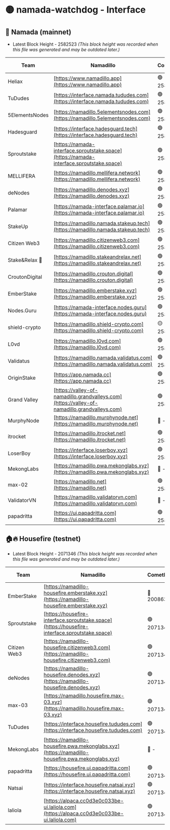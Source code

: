 # 🟡 namada-watchdog - Interface

## 🚀 Namada (mainnet)
- Latest Block Height - 2582523 *(This block height was recorded when this file was generated and may be outdated later.)*

| Team | Namadillo | CometBFT | Indexer | MASP Indexer |
|-|-|-|-|-|
| Heliax | [https://www.namadillo.app](https://www.namadillo.app) | 🟢 2582504 | 🟢 2582504 | 🟢 2582504 |
| TuDudes | [https://interface.namada.tududes.com](https://interface.namada.tududes.com) | 🟢 2582504 | 🟢 2582504 | 🟢 2582504 |
| 5ElementsNodes | [https://namadillo.5elementsnodes.com](https://namadillo.5elementsnodes.com) | 🟢 2582504 | 🟢 2582504 | 🟢 2582503 |
| Hadesguard | [https://interface.hadesguard.tech](https://interface.hadesguard.tech) | 🟢 2582505 | 🟢 2582505 | 🟢 2582504 |
| Sproutstake | [https://namada-interface.sproutstake.space](https://namada-interface.sproutstake.space) | 🟢 2582505 | 🔴 2513702 | 🔴 - |
| MELLIFERA | [https://namadillo.mellifera.network](https://namadillo.mellifera.network) | 🟢 2582508 | 🟢 2582508 | 🟢 2582508 |
| deNodes | [https://namadillo.denodes.xyz](https://namadillo.denodes.xyz) | 🟢 2582509 | 🟢 2582509 | 🟢 2582509 |
| Palamar | [https://namada-interface.palamar.io](https://namada-interface.palamar.io) | 🟢 2582509 | 🟢 2582509 | 🟢 2582509 |
| StakeUp | [https://namadillo.namada.stakeup.tech](https://namadillo.namada.stakeup.tech) | 🟢 2582510 | 🟢 2582510 | 🟢 2582509 |
| Citizen Web3 | [https://namadillo.citizenweb3.com](https://namadillo.citizenweb3.com) | 🟢 2582511 | 🟢 2582510 | 🟢 2582511 |
| Stake&Relax 🦥 | [https://namadillo.stakeandrelax.net](https://namadillo.stakeandrelax.net) | 🟢 2582511 | 🟢 2582511 | 🟢 2582511 |
| CroutonDigital | [https://namadillo.crouton.digital](https://namadillo.crouton.digital) | 🟢 2582512 | 🟢 2582512 | 🟢 2582512 |
| EmberStake | [https://namadillo.emberstake.xyz](https://namadillo.emberstake.xyz) | 🟢 2582512 | 🟢 2582512 | 🟢 2582512 |
| Nodes.Guru | [https://namada-interface.nodes.guru](https://namada-interface.nodes.guru) | 🟢 2582512 | 🟢 2582512 | 🟢 2582512 |
| shield-crypto | [https://namadillo.shield-crypto.com](https://namadillo.shield-crypto.com) | 🟡 2582379 | 🟡 2582325 | 🟡 2582378 |
| L0vd | [https://namadillo.l0vd.com](https://namadillo.l0vd.com) | 🟢 2582514 | 🟢 2582513 | 🟢 2582514 |
| Validatus | [https://namadillo.namada.validatus.com](https://namadillo.namada.validatus.com) | 🟢 2582514 | 🟢 2582514 | 🟢 2582515 |
| OriginStake | [https://app.namada.cc](https://app.namada.cc) | 🟢 2582515 | 🟢 2582515 | 🟢 2582515 |
| Grand Valley | [https://valley-of-namadillo.grandvalleys.com](https://valley-of-namadillo.grandvalleys.com) | 🟢 2582515 | 🟢 2582515 | 🟢 2582515 |
| MurphyNode | [https://namadillo.murphynode.net](https://namadillo.murphynode.net) | 🔴 - | 🔴 - | 🔴 - |
| itrocket | [https://namadillo.itrocket.net](https://namadillo.itrocket.net) | 🟢 2582518 | 🟢 2582518 | 🟢 2582518 |
| LoserBoy | [https://interface.loserboy.xyz](https://interface.loserboy.xyz) | 🟢 2582518 | 🟢 2582518 | 🟢 2582518 |
| MekongLabs | [https://namadillo.pwa.mekonglabs.xyz](https://namadillo.pwa.mekonglabs.xyz) | 🔴 - | 🔴 - | 🔴 - |
| max-02 | [https://namadillo.net](https://namadillo.net) | 🟢 2582521 | 🟢 2582521 | 🟢 2582521 |
| ValidatorVN | [https://namadillo.validatorvn.com](https://namadillo.validatorvn.com) | 🔴 - | 🔴 - | 🔴 - |
| papadritta | [https://ui.papadritta.com](https://ui.papadritta.com) | 🟢 2582523 | 🟢 2582523 | 🟢 2582523 |

## 🏠🔥 Housefire (testnet)
- Latest Block Height - 2071346 *(This block height was recorded when this file was generated and may be outdated later.)*

| Team | Namadillo | CometBFT | Indexer | MASP Indexer |
|-|-|-|-|-|
| EmberStake | [https://namadillo-housefire.emberstake.xyz](https://namadillo-housefire.emberstake.xyz) | 🔴 2008636 | 🔴 - | 🔴 - |
| Sproutstake | [https://housefire-interface.sproutstake.space](https://housefire-interface.sproutstake.space) | 🟢 2071342 | 🟢 2071342 | 🟢 2071342 |
| Citizen Web3 | [https://namadillo-housefire.citizenweb3.com](https://namadillo-housefire.citizenweb3.com) | 🟢 2071342 | 🟢 2071342 | 🟢 2071342 |
| deNodes | [https://namadillo-housefire.denodes.xyz](https://namadillo-housefire.denodes.xyz) | 🟢 2071343 | 🟢 2071343 | 🟢 2071343 |
| max-03 | [https://namadillo.housefire.max-03.xyz](https://namadillo.housefire.max-03.xyz) | 🟢 2071343 | 🟢 2071343 | 🟢 2071343 |
| TuDudes | [https://interface.housefire.tududes.com](https://interface.housefire.tududes.com) | 🟢 2071344 | 🟢 2071344 | 🟢 2071344 |
| MekongLabs | [https://namadillo-housefire.pwa.mekonglabs.xyz](https://namadillo-housefire.pwa.mekonglabs.xyz) | 🔴 - | 🔴 - | 🔴 - |
| papadritta | [https://housefire.ui.papadritta.com](https://housefire.ui.papadritta.com) | 🟢 2071345 | 🟢 2071345 | 🟢 2071346 |
| Natsai | [https://interface.housefire.natsai.xyz](https://interface.housefire.natsai.xyz) | 🟢 2071346 | 🟢 2071346 | 🟢 2071346 |
| laliola | [https://alpaca.cc0d3e0c033be-ui.laliola.com](https://alpaca.cc0d3e0c033be-ui.laliola.com) | 🟢 2071346 | 🟢 2071346 | 🟢 2071346 |


